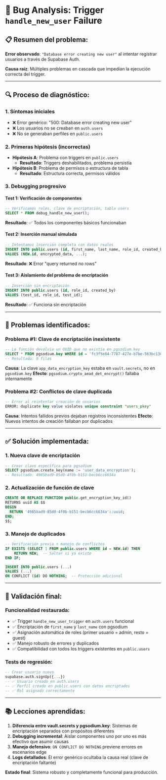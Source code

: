 # 🐛 **Bug Analysis: Trigger `handle_new_user` Failure**

## 📋 **Resumen del problema:**

**Error observado**: `"Database error creating new user"` al intentar registrar usuarios a través de Supabase Auth.

**Causa raíz**: Múltiples problemas en cascada que impedían la ejecución correcta del trigger.

---

## 🔍 **Proceso de diagnóstico:**

### **1. Síntomas iniciales**
- ❌ Error genérico: "500: Database error creating new user"
- ❌ Los usuarios no se creaban en `auth.users`
- ❌ No se generaban perfiles en `public.users`

### **2. Primeras hipótesis (incorrectas)**
- **Hipótesis A**: Problema con triggers en `public.users` 
  - **Resultado**: Triggers deshabilitados, problema persistía
- **Hipótesis B**: Problema de permisos o estructura de tabla
  - **Resultado**: Estructura correcta, permisos válidos

### **3. Debugging progresivo**

#### **Test 1: Verificación de componentes**
```sql
-- Verificamos roles, clave de encriptación, tabla users
SELECT * FROM debug_handle_new_user();
```
**Resultado**: ✅ Todos los componentes básicos funcionaban

#### **Test 2: Inserción manual simulada**
```sql
-- Intentamos inserción completa con datos reales
INSERT INTO public.users (id, first_name, last_name, role_id, created_by)
VALUES (NEW.id, encrypted_data, ...);
```
**Resultado**: ❌ Error "query returned no rows"

#### **Test 3: Aislamiento del problema de encriptación**
```sql
-- Inserción sin encriptación
INSERT INTO public.users (id, role_id, created_by)
VALUES (test_id, role_id, test_id);
```
**Resultado**: ✅ Funciona sin encriptación

---

## 🎯 **Problemas identificados:**

### **Problema #1: Clave de encriptación inexistente**
```sql
-- La función devolvía un UUID que no existía en pgsodium.key
SELECT * FROM pgsodium.key WHERE id = 'fc3f5e84-7787-427e-b7be-563bc13818a6';
-- Resultado: 0 filas
```

**Causa**: La clave `app_data_encryption_key` estaba en `vault.secrets`, no en `pgsodium.key`
**Efecto**: `pgsodium.crypto_aead_det_encrypt()` fallaba internamente

### **Problema #2: Conflictos de clave duplicada**
```sql
-- Error al reintentar creación de usuarios
ERROR: duplicate key value violates unique constraint "users_pkey"
```

**Causa**: Intentos fallidos previos dejaban registros inconsistentes
**Efecto**: Nuevos intentos de creación fallaban por duplicados

---

## ✅ **Solución implementada:**

### **1. Nueva clave de encriptación**
```sql
-- Crear clave específica para pgsodium
SELECT pgsodium.create_key(name := 'user_data_encryption');
-- Resultado: 4985bad9-85d0-4f0b-b151-becb6cc6634a
```

### **2. Actualización de función de clave**
```sql
CREATE OR REPLACE FUNCTION public.get_encryption_key_id()
RETURNS uuid AS $$
BEGIN
  RETURN '4985bad9-85d0-4f0b-b151-becb6cc6634a'::uuid;
END;
$$;
```

### **3. Manejo de duplicados**
```sql
-- Verificación previa + manejo de conflictos
IF EXISTS (SELECT 1 FROM public.users WHERE id = NEW.id) THEN
    RETURN NEW;  -- Saltar si ya existe
END IF;

INSERT INTO public.users (...)
VALUES (...)
ON CONFLICT (id) DO NOTHING;  -- Protección adicional
```

---

## 🧪 **Validación final:**

### **Funcionalidad restaurada:**
- ✅ Trigger `handle_new_user_trigger` en `auth.users` funcional
- ✅ Encriptación de `first_name` y `last_name` con pgsodium
- ✅ Asignación automática de roles (primer usuario = admin, resto = guest)
- ✅ Manejo robusto de errores y duplicados
- ✅ Compatibilidad con todos los triggers existentes en `public.users`

### **Tests de regresión:**
```sql
-- Crear usuario nuevo
supabase.auth.signUp({...})
-- ✅ Usuario creado en auth.users
-- ✅ Perfil creado en public.users con datos encriptados
-- ✅ Rol asignado correctamente
```

---

## 📚 **Lecciones aprendidas:**

1. **Diferencia entre vault.secrets y pgsodium.key**: Sistemas de encriptación separados con propósitos diferentes
2. **Debugging incremental**: Aislar componentes uno por uno es más efectivo que asumir causas
3. **Manejo defensivo**: `ON CONFLICT DO NOTHING` previene errores en escenarios edge
4. **Logs detallados**: El error genérico ocultaba la causa real (clave de encriptación faltante)

**Estado final**: Sistema robusto y completamente funcional para producción.